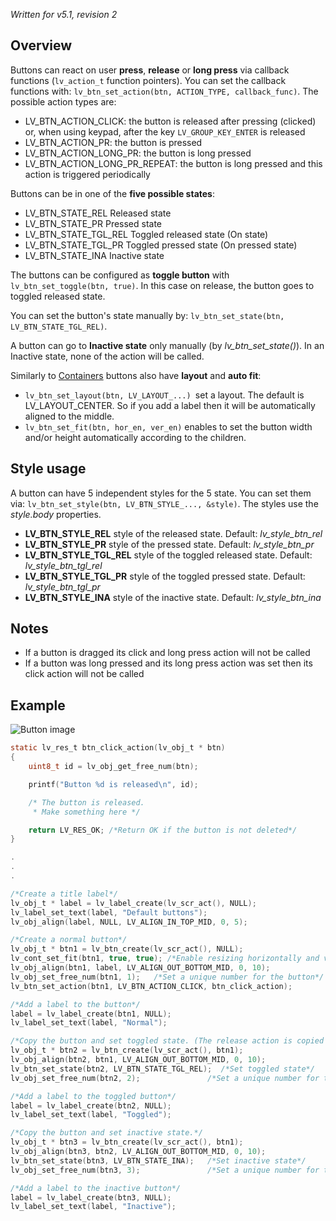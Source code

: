 _Written for v5.1, revision 2_

## Overview

Buttons can react on user **press**, **release** or **long press** via callback functions (`lv_action_t` function pointers). You can set the callback functions with: `lv_btn_set_action(btn, ACTION_TYPE, callback_func)`. The possible action types are:

- LV_BTN_ACTION_CLICK: the button is released after pressing (clicked) or, when using keypad, after the key `LV_GROUP_KEY_ENTER` is released
- LV_BTN_ACTION_PR: the button is pressed
- LV_BTN_ACTION_LONG_PR: the button is long pressed
- LV_BTN_ACTION_LONG_PR_REPEAT: the button is long pressed and this action is triggered periodically

Buttons can be in one of the **five possible states**:

- LV_BTN_STATE_REL Released state
- LV_BTN_STATE_PR Pressed state
- LV_BTN_STATE_TGL_REL Toggled released state (On state)
- LV_BTN_STATE_TGL_PR Toggled pressed state (On pressed state)
- LV_BTN_STATE_INA Inactive state

The buttons can be configured as **toggle button** with `lv_btn_set_toggle(btn, true)`. In this case on release, the button goes to toggled released state.

You can set the button's state manually by: `lv_btn_set_state(btn, LV_BTN_STATE_TGL_REL)`.

A button can go to **Inactive state** only manually (by _lv_btn_set_state()_). In an Inactive state, none of the action will be called.  

Similarly to [Containers](/Container) buttons also have **layout** and **auto fit**:

- `lv_btn_set_layout(btn, LV_LAYOUT_...) `set a layout. The default is LV_LAYOUT_CENTER. So if you add a label then it will be automatically aligned to the middle.
- `lv_btn_set_fit(btn, hor_en, ver_en)` enables to set the button width and/or height automatically according to the children.

## Style usage

A button can have 5 independent styles for the 5 state. You can set them via: `lv_btn_set_style(btn, LV_BTN_STYLE_..., &style)`. The styles use the _style.body_ properties.

- **LV_BTN_STYLE_REL** style of the released state. Default: _lv_style_btn_rel_
- **LV_BTN_STYLE_PR** style of the pressed state. Default: _lv_style_btn_pr_
- **LV_BTN_STYLE_TGL_REL** style of the toggled released state. Default: _lv_style_btn_tgl_rel_
- **LV_BTN_STYLE_TGL_PR** style of the toggled pressed state. Default: _lv_style_btn_tgl_pr_
- **LV_BTN_STYLE_INA** style of the inactive state. Default: _lv_style_btn_ina_

## Notes

- If a button is dragged its click and long press action will not be called
- If a button was long pressed and its long press action was set then its click action will not be called

## Example
![Button image](http://doc.littlevgl.com/img/button-lv_btn.png)
```c
static lv_res_t btn_click_action(lv_obj_t * btn)
{
    uint8_t id = lv_obj_get_free_num(btn);

    printf("Button %d is released\n", id);

    /* The button is released.
     * Make something here */

    return LV_RES_OK; /*Return OK if the button is not deleted*/
}

.
.
.

/*Create a title label*/
lv_obj_t * label = lv_label_create(lv_scr_act(), NULL);
lv_label_set_text(label, "Default buttons");
lv_obj_align(label, NULL, LV_ALIGN_IN_TOP_MID, 0, 5);

/*Create a normal button*/
lv_obj_t * btn1 = lv_btn_create(lv_scr_act(), NULL);
lv_cont_set_fit(btn1, true, true); /*Enable resizing horizontally and vertically*/
lv_obj_align(btn1, label, LV_ALIGN_OUT_BOTTOM_MID, 0, 10);
lv_obj_set_free_num(btn1, 1);   /*Set a unique number for the button*/
lv_btn_set_action(btn1, LV_BTN_ACTION_CLICK, btn_click_action);

/*Add a label to the button*/
label = lv_label_create(btn1, NULL);
lv_label_set_text(label, "Normal");

/*Copy the button and set toggled state. (The release action is copied too)*/
lv_obj_t * btn2 = lv_btn_create(lv_scr_act(), btn1);
lv_obj_align(btn2, btn1, LV_ALIGN_OUT_BOTTOM_MID, 0, 10);
lv_btn_set_state(btn2, LV_BTN_STATE_TGL_REL);  /*Set toggled state*/
lv_obj_set_free_num(btn2, 2);               /*Set a unique number for the button*/

/*Add a label to the toggled button*/
label = lv_label_create(btn2, NULL);
lv_label_set_text(label, "Toggled");

/*Copy the button and set inactive state.*/
lv_obj_t * btn3 = lv_btn_create(lv_scr_act(), btn1);
lv_obj_align(btn3, btn2, LV_ALIGN_OUT_BOTTOM_MID, 0, 10);
lv_btn_set_state(btn3, LV_BTN_STATE_INA);   /*Set inactive state*/
lv_obj_set_free_num(btn3, 3);               /*Set a unique number for the button*/

/*Add a label to the inactive button*/
label = lv_label_create(btn3, NULL);
lv_label_set_text(label, "Inactive");
```
